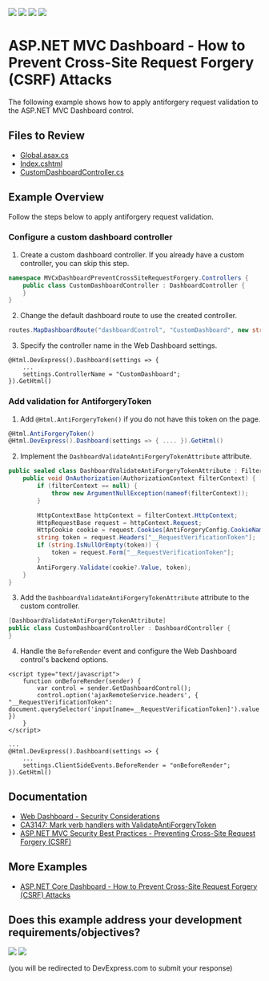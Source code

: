 <!-- default badges list -->
![](https://img.shields.io/endpoint?url=https://codecentral.devexpress.com/api/v1/VersionRange/381267399/21.1.3%2B)
[![](https://img.shields.io/badge/Open_in_DevExpress_Support_Center-FF7200?style=flat-square&logo=DevExpress&logoColor=white)](https://supportcenter.devexpress.com/ticket/details/T1010261)
[![](https://img.shields.io/badge/📖_How_to_use_DevExpress_Examples-e9f6fc?style=flat-square)](https://docs.devexpress.com/GeneralInformation/403183)
[![](https://img.shields.io/badge/💬_Leave_Feedback-feecdd?style=flat-square)](#does-this-example-address-your-development-requirementsobjectives)
<!-- default badges end -->

# ASP.NET MVC Dashboard - How to Prevent Cross-Site Request Forgery (CSRF) Attacks

The following example shows how to apply antiforgery request validation to the ASP.NET MVC Dashboard control.

## Files to Review

* [Global.asax.cs](./CS/MVCxDashboardPreventCrossSiteRequestForgery/Global.asax.cs)
* [Index.cshtml](./CS/MVCxDashboardPreventCrossSiteRequestForgery/Views/Home/Index.cshtml)
* [CustomDashboardController.cs](./CS/MVCxDashboardPreventCrossSiteRequestForgery/Controllers/CustomDashboardController.cs)

## Example Overview

Follow the steps below to apply antiforgery request validation.

### Configure a custom dashboard controller

1. Create a custom dashboard controller. If you already have a custom controller, you can skip this step.

```cs
namespace MVCxDashboardPreventCrossSiteRequestForgery.Controllers {
    public class CustomDashboardController : DashboardController { 
    }
}
```

2. Change the default dashboard route to use the created controller.

```cs
routes.MapDashboardRoute("dashboardControl", "CustomDashboard", new string[] { "MVCxDashboardPreventCrossSiteRequestForgery.Controllers" });
```
3. Specify the controller name in the Web Dashboard settings.

```razor
@Html.DevExpress().Dashboard(settings => {
    ...
    settings.ControllerName = "CustomDashboard";
}).GetHtml()
```

###  Add validation for AntiforgeryToken

1. Add `@Html.AntiForgeryToken()` if you do not have this token on the page.

```cs
@Html.AntiForgeryToken()
@Html.DevExpress().Dashboard(settings => { .... }).GetHtml()
```

2. Implement the `DashboardValidateAntiForgeryTokenAttribute` attribute.

```cs
public sealed class DashboardValidateAntiForgeryTokenAttribute : FilterAttribute, IAuthorizationFilter {
	public void OnAuthorization(AuthorizationContext filterContext) {
		if (filterContext == null) {
			throw new ArgumentNullException(nameof(filterContext));
		}

		HttpContextBase httpContext = filterContext.HttpContext;
		HttpRequestBase request = httpContext.Request;
		HttpCookie cookie = request.Cookies[AntiForgeryConfig.CookieName];
		string token = request.Headers["__RequestVerificationToken"];
		if (string.IsNullOrEmpty(token)) {
			token = request.Form["__RequestVerificationToken"];
		}
		AntiForgery.Validate(cookie?.Value, token);
	}
}
 ```


3. Add the `DashboardValidateAntiForgeryTokenAttribute` attribute to the custom controller.

```cs
[DashboardValidateAntiForgeryTokenAttribute]
public class CustomDashboardController : DashboardController {   
}
``` 

4. Handle the `BeforeRender` event and configure the Web Dashboard control's backend options.

```razor
<script type="text/javascript">
    function onBeforeRender(sender) {
        var control = sender.GetDashboardControl();
        control.option('ajaxRemoteService.headers', { "__RequestVerificationToken": document.querySelector('input[name=__RequestVerificationToken]').value })
    }
</script>

...
@Html.DevExpress().Dashboard(settings => {
    ...
    settings.ClientSideEvents.BeforeRender = "onBeforeRender";
}).GetHtml()
```


## Documentation

- [Web Dashboard - Security Considerations](https://docs.devexpress.com/Dashboard/118651/web-dashboard/general-information/security-considerations)
- [CA3147: Mark verb handlers with ValidateAntiForgeryToken](https://docs.microsoft.com/en-us/dotnet/fundamentals/code-analysis/quality-rules/ca3147)
- [ASP.NET MVC Security Best Practices - Preventing Cross-Site Request Forgery (CSRF)](https://github.com/DevExpress/aspnet-security-bestpractices/tree/master/SecurityBestPractices.Mvc#4-preventing-cross-site-request-forgery-csrf)


## More Examples

- [ASP.NET Core Dashboard - How to Prevent Cross-Site Request Forgery (CSRF) Attacks](https://github.com/DevExpress-Examples/asp-net-core-dashboard-antiforgery)
<!-- feedback -->
## Does this example address your development requirements/objectives?

[<img src="https://www.devexpress.com/support/examples/i/yes-button.svg"/>](https://www.devexpress.com/support/examples/survey.xml?utm_source=github&utm_campaign=asp-net-mvc-dashboard-antiforgery&~~~was_helpful=yes) [<img src="https://www.devexpress.com/support/examples/i/no-button.svg"/>](https://www.devexpress.com/support/examples/survey.xml?utm_source=github&utm_campaign=asp-net-mvc-dashboard-antiforgery&~~~was_helpful=no)

(you will be redirected to DevExpress.com to submit your response)
<!-- feedback end -->
